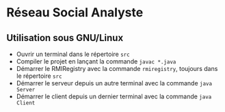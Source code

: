 # Réseau Social Analyste

## Utilisation sous GNU/Linux

* Ouvrir un terminal dans le répertoire `src`
* Compiler le projet en lançant la commande `javac *.java`
* Démarrer le RMIRegistry avec la commande `rmiregistry`, toujours dans le répertoire `src`
* Démarrer le serveur depuis un autre terminal avec la commande `java Server`
* Démarrer le client depuis un dernier terminal avec la commande `java Client`
